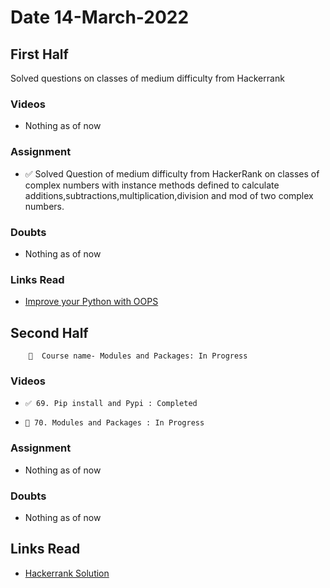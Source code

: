 # Date 14-March-2022

## First Half

Solved questions on classes of medium difficulty from Hackerrank

### Videos

- Nothing as of now

### Assignment

- ✅ Solved Question of medium difficulty from HackerRank on classes of complex numbers with instance methods defined to calculate
  additions,subtractions,multiplication,division and mod of two complex numbers.

### Doubts

- Nothing as of now

### Links Read

- [Improve your Python with OOPS](https://jeffknupp.com/blog/2014/06/18/improve-your-python-python-classes-and-object-oriented-programming/)

## Second Half

        🔄  Course name- Modules and Packages: In Progress

### Videos

-     ✅ 69. Pip install and Pypi : Completed
-     🔄 70. Modules and Packages : In Progress

### Assignment

- Nothing as of now

### Doubts

- Nothing as of now

## Links Read

- [Hackerrank Solution](https://www.hackerrank.com/challenges/class-1-dealing-with-complex-numbers/problem?isFullScreen=true)

